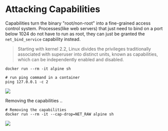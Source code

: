 # Attacking Capabilities

Capabilities turn the binary "root/non-root" into a fine-grained access control system. Processes(like web servers) that just need to bind on a port below 1024 do not have to run as root, they can just be granted the `net_bind_service` capability instead.

> Starting with kernel 2.2, Linux divides the privileges traditionally associated with superuser into distinct units, known as capabilities, which can be independently enabled and disabled.

```text
docker run --rm -it alpine sh

# run ping command in a container
ping 127.0.0.1 -c 2
```

![](/img/docker-ping.png)

Removing the capabilities ..

```text
# Removing the capabilities
docker run --rm -it --cap-drop=NET_RAW alpine sh
```

![](/img/docker-ping-root.png)